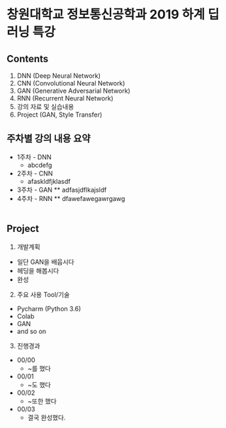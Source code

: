 창원대학교 정보통신공학과 2019 하계 딥러닝 특강
=============================================
## Contents
1. DNN (Deep Neural Network)
2. CNN (Convolutional Neural Network)
3. GAN (Generative Adversarial Network)
4. RNN (Recurrent Neural Network)
5. 강의 자료 및 실습내용
6. Project (GAN, Style Transfer)


## 주차별 강의 내용 요약
* 1주차 - DNN 
  * abcdefg
* 2주차 - CNN
  * afaskldfjklasdf
* 3주차 - GAN
  ** adfasjdflkajsldf
* 4주차 - RNN
  ** dfawefawegawrgawg
  <br></br>
## Project
1. 개발계획
* 일단 GAN을 배웁시다
* 헤딩을 해봅시다
* 완성


2. 주요 사용 Tool/기술
* Pycharm (Python 3.6)
* Colab
* GAN
* and so on


3. 진행경과
* 00/00
  * ~를 했다
* 00/01
  * ~도 했다
* 00/02
  * ~또한 했다
* 00/03
  * 결국 완성했다.

